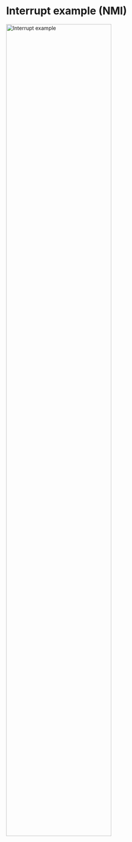 # Interrupt example (NMI)

<div class="embed-image"><img alt="Interrupt example" src="assets/3rdparty/_interrupts.png" style="width: 75%" /></div>
